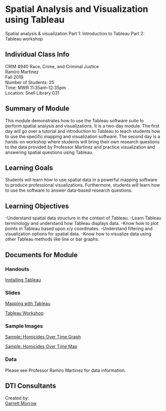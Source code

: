 # Spatial Analysis and Visualization using Tableau
Spatial analysis & visualization
Part 1: Introduction to Tableau
Part 2: Tableau workshop

## Individual Class Info
CRIM 4940 Race, Crime, and Criminal Justice
<br>
Ramiro Martinez
<br>
Fall 2019
<br>
Number of Students: 25
<br>
Time: MWR 11:35am–12:35pm
<br>
Location: Snell Library 031<br>

## Summary of Module
This module demonstrates how to use the Tableau software suite to perform spatial analysis and visualizations. It is a two-day module. The first day will go over a tutorial and introduction to Tableau to teach students how to use the specific mapping and visualization software. The second day is a hands-on workshop where students will bring their own research questions to the data provided by Professor Martinez and practice visualization and answering spatial questions using Tableau. 

## Learning Goals
Students will learn how to use spatial data in a powerful mapping software to produce professional visualizations. Furthermore, students will learn how to use the software to answer data-based research questions.
## Learning Objectives
-Understand spatial data structure in the context of Tableau.
-Learn Tableau terminology and understand how Tableau displays data.
-Know how to plot points in Tableau based upon x/y coordinates.
-Understand filtering and visualization options for spatial data.
-Know how to visualize data using other Tableau methods like line or bar graphs.

## Documents for Module

### Handouts

[Installing Tableau](https://github.com/NULabNortheastern/digitalassignmentshowcase/blob/master/mapping/race_crime_criminal_justice-fall2019-ramiro/Handouts/Installing_Tableau_Handout.pdf)

### Slides

[Mapping with Tableau](https://github.com/NULabNortheastern/digitalassignmentshowcase/blob/master/mapping/race_crime_criminal_justice-fall2019-ramiro/Tableau_Mapping/Mapping_with_Tableau.pdf)

[Tableau Workshop](https://github.com/NULabNortheastern/digitalassignmentshowcase/blob/master/mapping/race_crime_criminal_justice-fall2019-ramiro/Tableau_Mapping/Tableau_Workshop.pdf)

### Sample Images

[Sample: Homicides Over Time Graph](https://github.com/NULabNortheastern/digitalassignmentshowcase/blob/master/mapping/race_crime_criminal_justice-fall2019-ramiro/Sample_Images/Tableau_Murders_Over_Time_Graph.png)

[Sample: Homicides Over Time Map](https://github.com/NULabNortheastern/digitalassignmentshowcase/blob/master/mapping/race_crime_criminal_justice-fall2019-ramiro/Sample_Images/Tableau_Presentation_Export.jpg)

### Data
Please see Professor Ramiro Martinez for data information.

## DTI Consultants
Created by:<br>
[Garrett Morrow](morrow.g@husky.neu.edu)
